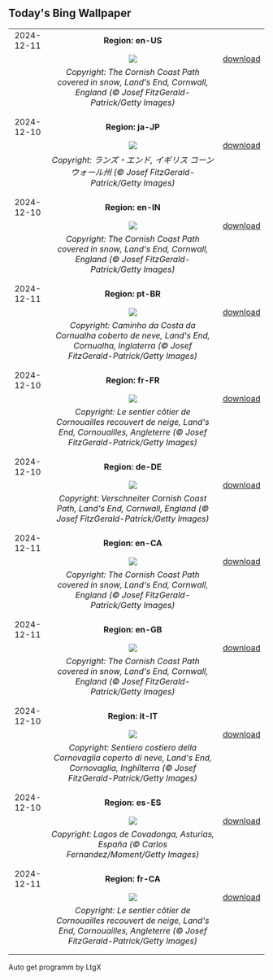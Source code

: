 ## Today's Bing Wallpaper
|      |      |      |
| :----: | :----: | :----: |
|2024-12-11|**Region: en-US**||
||![](https://www.bing.com/th?id=OHR.CornwallSnow_EN-US8476437458_UHD.jpg&pid=hp&w=1152&h=648&rs=1&c=4)| [download](https://www.bing.com/th?id=OHR.CornwallSnow_EN-US8476437458_UHD.jpg)|
||*Copyright: The Cornish Coast Path covered in snow, Land's End, Cornwall, England (© Josef FitzGerald-Patrick/Getty Images)*
||
|||
|2024-12-10|**Region: ja-JP**||
||![](https://www.bing.com/th?id=OHR.CornwallSnow_JA-JP8878820207_UHD.jpg&pid=hp&w=1152&h=648&rs=1&c=4)| [download](https://www.bing.com/th?id=OHR.CornwallSnow_JA-JP8878820207_UHD.jpg)|
||*Copyright: ランズ・エンド, イギリス コーンウォール州 (© Josef FitzGerald-Patrick/Getty Images)*
||
|||
|2024-12-10|**Region: en-IN**||
||![](https://www.bing.com/th?id=OHR.CornwallSnow_EN-IN2928995199_UHD.jpg&pid=hp&w=1152&h=648&rs=1&c=4)| [download](https://www.bing.com/th?id=OHR.CornwallSnow_EN-IN2928995199_UHD.jpg)|
||*Copyright: The Cornish Coast Path covered in snow, Land's End, Cornwall, England (© Josef FitzGerald-Patrick/Getty Images)*
||
|||
|2024-12-11|**Region: pt-BR**||
||![](https://www.bing.com/th?id=OHR.CornwallSnow_PT-BR2427033237_UHD.jpg&pid=hp&w=1152&h=648&rs=1&c=4)| [download](https://www.bing.com/th?id=OHR.CornwallSnow_PT-BR2427033237_UHD.jpg)|
||*Copyright: Caminho da Costa da Cornualha coberto de neve, Land's End, Cornualha, Inglaterra (© Josef FitzGerald-Patrick/Getty Images)*
||
|||
|2024-12-10|**Region: fr-FR**||
||![](https://www.bing.com/th?id=OHR.CornwallSnow_FR-FR1834119825_UHD.jpg&pid=hp&w=1152&h=648&rs=1&c=4)| [download](https://www.bing.com/th?id=OHR.CornwallSnow_FR-FR1834119825_UHD.jpg)|
||*Copyright: Le sentier côtier de Cornouailles recouvert de neige, Land's End, Cornouailles, Angleterre (© Josef FitzGerald-Patrick/Getty Images)*
||
|||
|2024-12-10|**Region: de-DE**||
||![](https://www.bing.com/th?id=OHR.CornwallSnow_DE-DE2370440399_UHD.jpg&pid=hp&w=1152&h=648&rs=1&c=4)| [download](https://www.bing.com/th?id=OHR.CornwallSnow_DE-DE2370440399_UHD.jpg)|
||*Copyright: Verschneiter Cornish Coast Path, Land's End, Cornwall, England (© Josef FitzGerald-Patrick/Getty Images)*
||
|||
|2024-12-11|**Region: en-CA**||
||![](https://www.bing.com/th?id=OHR.CornwallSnow_EN-CA5975265704_UHD.jpg&pid=hp&w=1152&h=648&rs=1&c=4)| [download](https://www.bing.com/th?id=OHR.CornwallSnow_EN-CA5975265704_UHD.jpg)|
||*Copyright: The Cornish Coast Path covered in snow, Land's End, Cornwall, England (© Josef FitzGerald-Patrick/Getty Images)*
||
|||
|2024-12-11|**Region: en-GB**||
||![](https://www.bing.com/th?id=OHR.CornwallSnow_EN-GB4665693943_UHD.jpg&pid=hp&w=1152&h=648&rs=1&c=4)| [download](https://www.bing.com/th?id=OHR.CornwallSnow_EN-GB4665693943_UHD.jpg)|
||*Copyright: The Cornish Coast Path covered in snow, Land's End, Cornwall, England (© Josef FitzGerald-Patrick/Getty Images)*
||
|||
|2024-12-10|**Region: it-IT**||
||![](https://www.bing.com/th?id=OHR.CornwallSnow_IT-IT8232493820_UHD.jpg&pid=hp&w=1152&h=648&rs=1&c=4)| [download](https://www.bing.com/th?id=OHR.CornwallSnow_IT-IT8232493820_UHD.jpg)|
||*Copyright: Sentiero costiero della Cornovaglia coperto di neve, Land's End, Cornovaglia, Inghilterra (© Josef FitzGerald-Patrick/Getty Images)*
||
|||
|2024-12-10|**Region: es-ES**||
||![](https://www.bing.com/th?id=OHR.CovadongaWinter_ES-ES7227856759_UHD.jpg&pid=hp&w=1152&h=648&rs=1&c=4)| [download](https://www.bing.com/th?id=OHR.CovadongaWinter_ES-ES7227856759_UHD.jpg)|
||*Copyright: Lagos de Covadonga, Asturias, España (© Carlos Fernandez/Moment/Getty Images)*
||
|||
|2024-12-11|**Region: fr-CA**||
||![](https://www.bing.com/th?id=OHR.CornwallSnow_FR-CA1404648884_UHD.jpg&pid=hp&w=1152&h=648&rs=1&c=4)| [download](https://www.bing.com/th?id=OHR.CornwallSnow_FR-CA1404648884_UHD.jpg)|
||*Copyright: Le sentier côtier de Cornouailles recouvert de neige, Land's End, Cornouailles, Angleterre (© Josef FitzGerald-Patrick/Getty Images)*
||
|||

Auto get programm by LtgX
